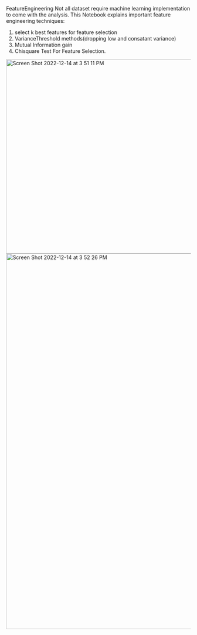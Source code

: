  FeatureEngineering
 Not all dataset require machine learning implementation to come with the analysis.
 This Notebook explains important feature engineering techniques:
 1) select k best features for feature selection
 2) VarianceThreshold methods(dropping low and consatant variance)
 3) Mutual Information gain
 4) Chisquare Test For Feature Selection.

<img width="529" alt="Screen Shot 2022-12-14 at 3 51 11 PM" src="https://user-images.githubusercontent.com/97769635/207722679-12512d6f-e23a-43ae-9e32-8372ef9dfaf4.png">


<img width="1023" alt="Screen Shot 2022-12-14 at 3 52 26 PM" src="https://user-images.githubusercontent.com/97769635/207722910-baef565b-4426-4609-8e2c-f47552ddfff7.png">

